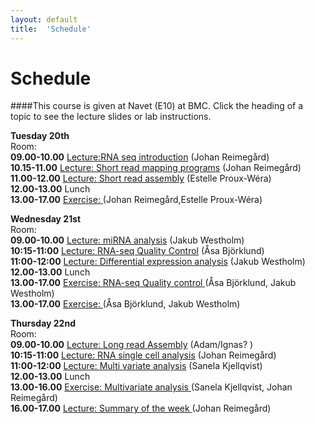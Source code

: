 ```yaml
---
layout: default
title:  'Schedule'
---
```


# Schedule

####This course is given at Navet (E10) at BMC. Click the heading of a topic to see the lecture slides or lab instructions.

**Tuesday 20th**  
Room:  
**09.00-10.00** [Lecture:RNA seq introduction](slides/not_yet_available.pdf) (Johan Reimegård)  
**10.15-11.00** [Lecture: Short read mapping programs](slides/not_yet_available.pdf) (Johan Reimegård)  
**11.00-12.00** [Lecture: Short read assembly](slides/not_yet_available.pdf) (Estelle Proux-Wéra)  
**12.00-13.00** Lunch  
**13.00-17.00** [Exercise: ](../RNAseqLabs/index) (Johan Reimegård,Estelle Proux-Wéra)  
  


**Wednesday 21st**  
Room:  
**09.00-10.00** [Lecture: miRNA analysis](slides/not_yet_available.pdf) (Jakub Westholm)  
**10:15-11:00** [Lecture: RNA-seq Quality Control](slides/not_yet_available.pdf) (Åsa Björklund)  
**11:00-12:00** [Lecture: Differential expression analysis](slides/not_yet_available.pdf) (Jakub Westholm)  
**12.00-13.00** Lunch  
**13.00-17.00** [Exercise: RNA-seq Quality control ](labs/) (Åsa Björklund, Jakub Westholm)  
**13.00-17.00** [Exercise: ](../RNAseqLabs/index)(Åsa Björklund, Jakub Westholm)  


**Thursday 22nd**  
Room:  
**09.00-10.00** [Lecture: Long read Assembly](slides/not_yet_available.pdf) (Adam/Ignas? )  
**10:15-11:00** [Lecture: RNA single cell analysis](slides/not_yet_available.pdf) (Johan Reimegård)  
**11:00-12:00** [Lecture: Multi variate analysis](slides/not_yet_available.pdf) (Sanela Kjellqvist)  
**12.00-13.00** Lunch  
**13.00-16.00** [Exercise: Multivariate analysis ](labs/) (Sanela Kjellqvist, Johan Reimegård)  
**16.00-17.00** [Lecture: Summary of the week ](labs/) (Johan Reimegård)  

